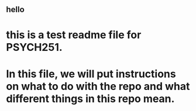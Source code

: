 ## hello

# this is a test readme file for PSYCH251. 

# In this file, we will put instructions on what to do with the repo and what different things in this repo mean. 

